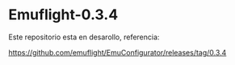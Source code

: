 # Emuflight-0.3.4

Este repositorio esta en desarollo, referencia:

https://github.com/emuflight/EmuConfigurator/releases/tag/0.3.4
